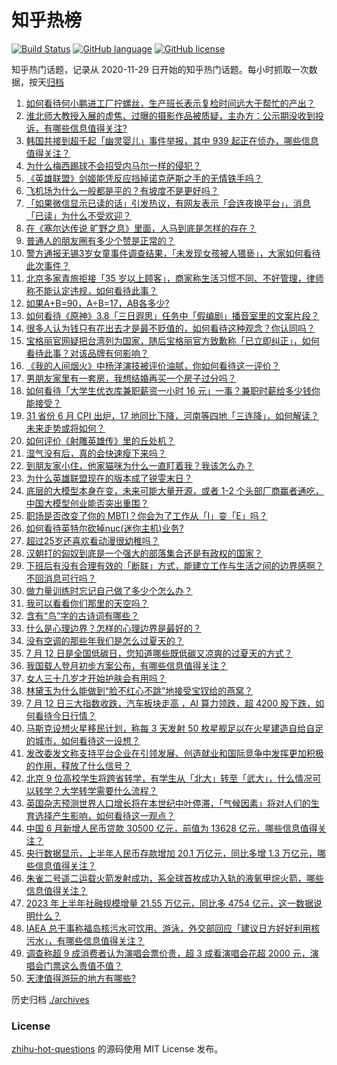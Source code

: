 # 知乎热榜
[![Build Status](https://github.com/ToWeLong/zhihu-hot-questions/workflows/CI/badge.svg)](https://github.com/ToWeLong/zhihu-hot-questions/actions)
[![GitHub language](https://img.shields.io/badge/language-golang-orange.svg)](https://golang.org/)
[![GitHub license](https://img.shields.io/github/license/ToWeLong/zhihu-hot-questions)](https://github.com/ToWeLong/zhihu-hot-questions/blob/main/LICENSE)

知乎热门话题，记录从 2020-11-29 日开始的知乎热门话题。每小时抓取一次数据，按天[归档](./archives)

<!-- BEGIN -->

1. [如何看待何小鹏进工厂拧螺丝，生产班长表示复检时间远大于帮忙的产出？](https://www.zhihu.com/question/611598428)
1. [淮北师大教授入展的虚焦、过曝的摄影作品被质疑，主办方：公示期没收到投诉，有哪些信息值得关注?](https://www.zhihu.com/question/611485381)
1. [韩国共接到超千起「幽灵婴儿」事件举报，其中 939 起正在侦办，哪些信息值得关注？](https://www.zhihu.com/question/611338177)
1. [为什么梅西踢球不会招受内马尔一样的侵犯？](https://www.zhihu.com/question/611350547)
1. [《英雄联盟》剑姬能凭反应挡掉诺克萨斯之手的无情铁手吗？](https://www.zhihu.com/question/573505582)
1. [飞机场为什么一般都是平的？有坡度不是更好吗？](https://www.zhihu.com/question/610963423)
1. [「如果微信显示已读的话」引发热议，有网友表示「会连夜换平台」，消息「已读」为什么不受欢迎？](https://www.zhihu.com/question/611685209)
1. [在《塞尔达传说 旷野之息》里面，人马到底是怎样的存在？](https://www.zhihu.com/question/306790634)
1. [普通人的朋友圈有多少个赞是正常的？](https://www.zhihu.com/question/310873394)
1. [警方通报无锡3岁女童事件调查结果，「未发现女孩被人猥亵」，大家如何看待此次事件？](https://www.zhihu.com/question/611602176)
1. [北京多家青旅拒接「35 岁以上顾客」，商家称生活习惯不同、不好管理，律师称不能认定违规，如何看待此事？](https://www.zhihu.com/question/611535775)
1. [如果A+B=90，A÷B=17，AB各多少?](https://www.zhihu.com/question/592023780)
1. [如何看待《原神》3.8「三日遐思」任务中「假编剧」播音室里的文案片段？](https://www.zhihu.com/question/611214220)
1. [很多人认为钱只有花出去才是最不贬值的，如何看待这种观念？你认同吗？](https://www.zhihu.com/question/611693792)
1. [宝格丽官网疑把台湾列为国家，随后宝格丽官方致歉称「已立即纠正」，如何看待此事？对该品牌有何影响？](https://www.zhihu.com/question/611532590)
1. [《我的人间烟火》中杨洋演技被评价油腻，你如何看待这一评价？](https://www.zhihu.com/question/611215157)
1. [男朋友家里有一套房，我想结婚再买一个房子过分吗？](https://www.zhihu.com/question/611337893)
1. [如何看待「大学生优衣库兼职薪资一小时 16 元」一事？兼职时薪给多少钱你能接受？](https://www.zhihu.com/question/611499912)
1. [31 省份 6 月 CPI 出炉，17 地同比下降，河南等四地「三连降」，如何解读？未来走势或将如何？](https://www.zhihu.com/question/611687872)
1. [如何评价《射雕英雄传》里的丘处机？](https://www.zhihu.com/question/34673279)
1. [湿气没有后，真的会快速瘦下来吗？](https://www.zhihu.com/question/425793583)
1. [到朋友家小住，他家猫咪为什么一直盯着我？我该怎么办？](https://www.zhihu.com/question/611400763)
1. [为什么英雄联盟现在的版本成了锐雯末日？](https://www.zhihu.com/question/611523516)
1. [底层的大模型本身在变，未来可能大量开源，或者 1-2 个头部厂商赢者通吃，中国大模型创业能否突出重围？](https://www.zhihu.com/question/611201526)
1. [职场是否改变了你的  MBTI？你会为了工作从「I」变「E」吗？](https://www.zhihu.com/question/611691026)
1. [如何看待英特尔砍掉nuc(迷你主机)业务?](https://www.zhihu.com/question/611631187)
1. [超过25岁还喜欢看动漫很幼稚吗？](https://www.zhihu.com/question/592031793)
1. [汉朝打的匈奴到底是一个强大的部落集合还是有政权的国家？](https://www.zhihu.com/question/459916348)
1. [下班后有没有合理有效的「断联」方式，能建立工作与生活之间的边界感啊？不回消息可行吗？](https://www.zhihu.com/question/611541784)
1. [做力量训练时忘记自己做了多少个怎么办？](https://www.zhihu.com/question/610322163)
1. [我可以看看你们那里的天空吗？](https://www.zhihu.com/question/606685192)
1. [含有“鸟”字的古诗词有哪些？](https://www.zhihu.com/question/611497349)
1. [什么是心理边界？怎样的心理边界是最好的？](https://www.zhihu.com/question/610198152)
1. [没有空调的那些年我们是怎么过夏天的？](https://www.zhihu.com/question/610853756)
1. [7 月 12 日是全国低碳日，您知道哪些既低碳又凉爽的过夏天的方式？](https://www.zhihu.com/question/610853616)
1. [我国载人登月初步方案公布，有哪些信息值得关注？](https://www.zhihu.com/question/611688323)
1. [女人三十几岁才开始护肤会有用吗？](https://www.zhihu.com/question/610543532)
1. [林黛玉为什么能做到“脸不红心不跳”地接受宝钗给的燕窝？](https://www.zhihu.com/question/605813520)
1. [7 月 12 日三大指数收跌，汽车板块走高 ，AI 算力领跌，超 4200 股下跌，如何看待今日行情？](https://www.zhihu.com/question/611666950)
1. [马斯克设想火星移民计划，称每 3 天发射 50 枚星舰足以在火星建造自给自足的城市，如何看待这一设想？](https://www.zhihu.com/question/611666974)
1. [发改委发文称支持平台企业在引领发展、创造就业和国际竞争中发挥更加积极的作用，释放了什么信号？](https://www.zhihu.com/question/611662673)
1. [北京 9 位高校学生将跨省转学，有学生从「北大」转至「武大」，什么情况可以转学？大学转学需要什么流程？](https://www.zhihu.com/question/611509843)
1. [英国杂志预测世界人口增长将在本世纪中叶停滞，「气候因素」将对人们的生育选择产生影响，如何看待这一观点？](https://www.zhihu.com/question/611509732)
1. [中国 6 月新增人民币贷款 30500 亿元，前值为 13628 亿元，哪些信息值得关注？](https://www.zhihu.com/question/611556358)
1. [央行数据显示，上半年人民币存款增加 20.1 万亿元，同比多增 1.3 万亿元，哪些信息值得关注？](https://www.zhihu.com/question/611544591)
1. [朱雀二号遥二运载火箭发射成功，系全球首枚成功入轨的液氧甲烷火箭，哪些信息值得关注？](https://www.zhihu.com/question/611666957)
1. [2023 年上半年社融规模增量 21.55 万亿元，同比多 4754 亿元，这一数据说明什么？](https://www.zhihu.com/question/611544604)
1. [IAEA 总干事称福岛核污水可饮用、游泳，外交部回应「建议日方好好利用核污水」，有哪些信息值得关注？](https://www.zhihu.com/question/611518185)
1. [调查称超 9 成消费者认为演唱会票价贵，超 3 成看演唱会花超 2000 元，演唱会门票这么贵值不值？](https://www.zhihu.com/question/611513753)
1. [天津值得游玩的地方有哪些?](https://www.zhihu.com/question/607105932)

<!-- END -->

历史归档 [./archives](./archives)


### License
[zhihu-hot-questions](https://github.com/towelong/zhihu-hot-questions) 的源码使用 MIT License 发布。